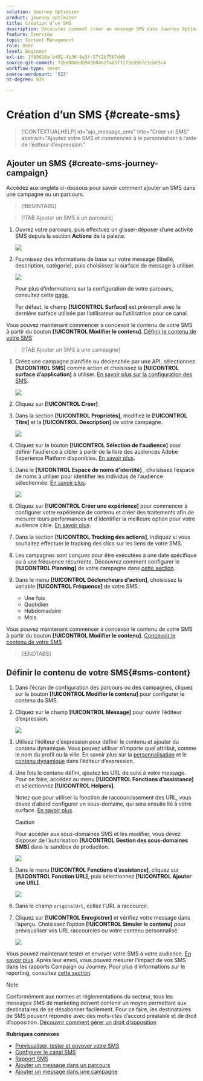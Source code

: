 ```yaml
---
solution: Journey Optimizer
product: journey optimizer
title: Création d’un SMS
description: Découvrez comment créer un message SMS dans Journey Optimizer
feature: Overview
topic: Content Management
role: User
level: Beginner
exl-id: 1f88626a-b491-4b36-8e3f-57f2b7567dd0
source-git-commit: 72bd00dedb943604b2fa85f7173cd967c3cbe5c4
workflow-type: tm+mt
source-wordcount: '623'
ht-degree: 93%

---
```


# Création d’un SMS {#create-sms}

>[!CONTEXTUALHELP]
>id="ajo_message_sms"
>title="Créer un SMS"
>abstract="Ajoutez votre SMS et commencez à le personnaliser à l’aide de l’éditeur d’expression."

## Ajouter un SMS {#create-sms-journey-campaign}

Accédez aux onglets ci-dessous pour savoir comment ajouter un SMS dans une campagne ou un parcours.

>[!BEGINTABS]

>[!TAB Ajouter un SMS à un parcours]

1. Ouvrez votre parcours, puis effectuez un glisser-déposer d’une activité SMS depuis la section **Actions** de la palette.

   ![](assets/sms_create_1.png)

1. Fournissez des informations de base sur votre message (libellé, description, catégorie), puis choisissez la surface de message à utiliser.

   ![](assets/sms_create_2.png)

   Pour plus d’informations sur la configuration de votre parcours, consultez cette [page](../building-journeys/journey-gs.md).

   Par défaut, le champ **[!UICONTROL Surface]** est prérempli avec la dernière surface utilisée par l’utilisateur ou l’utilisatrice pour ce canal.

Vous pouvez maintenant commencer à concevoir le contenu de votre SMS à partir du bouton **[!UICONTROL Modifier le contenu]**. [Définir le contenu de votre SMS](#sms-content)

>[!TAB Ajouter un SMS à une campagne]

1. Créez une campagne planifiée ou déclenchée par une API, sélectionnez **[!UICONTROL SMS]** comme action et choisissez la **[!UICONTROL surface d’application]** à utiliser. [En savoir plus sur la configuration des SMS](sms-configuration.md).

   ![](assets/sms_create_3.png)

1. Cliquez sur **[!UICONTROL Créer]**.

1. Dans la section **[!UICONTROL Propriétés]**, modifiez le **[!UICONTROL Titre]** et la **[!UICONTROL Description]** de votre campagne.

   ![](assets/sms_create_4.png)

1. Cliquez sur le bouton **[!UICONTROL Sélection de l’audience]** pour définir l’audience à cibler à partir de la liste des audiences Adobe Experience Platform disponibles. [En savoir plus](../audience/about-audiences.md).

1. Dans le **[!UICONTROL Espace de noms d’identité]** , choisissez l’espace de noms à utiliser pour identifier les individus de l’audience sélectionnée. [En savoir plus](../event/about-creating.md#select-the-namespace).

   ![](assets/sms_create_5.png)

1. Cliquez sur **[!UICONTROL Créer une expérience]** pour commencer à configurer votre expérience de contenu et créer des traitements afin de mesurer leurs performances et d’identifier la meilleure option pour votre audience cible. [En savoir plus](../campaigns/content-experiment.md).

1. Dans la section **[!UICONTROL Tracking des actions]**, indiquez si vous souhaitez effectuer le tracking des clics sur les liens de votre SMS.

1. Les campagnes sont conçues pour être exécutées à une date spécifique ou à une fréquence récurrente. Découvrez comment configurer le **[!UICONTROL Planning]** de votre campagne dans [cette section](../campaigns/create-campaign.md#schedule).

1. Dans le menu **[!UICONTROL Déclencheurs d’action]**, choisissez la variable **[!UICONTROL Fréquence]** de votre SMS :

   * Une fois
   * Quotidien
   * Hebdomadaire
   * Mois

Vous pouvez maintenant commencer à concevoir le contenu de votre SMS à partir du bouton **[!UICONTROL Modifier le contenu]**. [Concevoir le contenu de votre SMS](#sms-content)

>[!ENDTABS]

## Définir le contenu de votre SMS{#sms-content}

1. Dans l’écran de configuration des parcours ou des campagnes, cliquez sur le bouton **[!UICONTROL Modifier le contenu]** pour configurer le contenu du SMS.

1. Cliquez sur le champ **[!UICONTROL Message]** pour ouvrir l’éditeur d’expression.

   ![](assets/sms-content.png)

1. Utilisez l’éditeur d’expression pour définir le contenu et ajouter du contenu dynamique. Vous pouvez utiliser n’importe quel attribut, comme le nom du profil ou la ville. En savoir plus sur la [personnalisation](../personalization/personalize.md) et le [contenu dynamique](../personalization/get-started-dynamic-content.md) dans l’éditeur d’expression.

1. Une fois le contenu défini, ajoutez les URL de suivi à votre message. Pour ce faire, accédez au menu **[!UICONTROL Fonctions d’assistance]** et sélectionnez **[!UICONTROL Helpers]**.

   Notez que pour utiliser la fonction de raccourcissement des URL, vous devez d’abord configurer un sous-domaine, qui sera ensuite lié à votre surface. [En savoir plus](sms-subdomains.md).

   >[!CAUTION]
   >
   > Pour accéder aux sous-domaines SMS et les modifier, vous devez disposer de l’autorisation **[!UICONTROL Gestion des sous-domaines SMS]** dans le sandbox de production.

   ![](assets/sms_tracking_1.png)

1. Dans le menu **[!UICONTROL Fonctions d’assistance]**, cliquez sur **[!UICONTROL Fonction URL]**, puis sélectionnez **[!UICONTROL Ajouter une URL]**.

   ![](assets/sms_tracking_2.png)

1. Dans le champ `originalUrl`, collez l’URL à raccourcir.

1. Cliquez sur **[!UICONTROL Enregistrer]** et vérifiez votre message dans l’aperçu. Choisissez l’option **[!UICONTROL Simuler le contenu]** pour prévisualiser vos URL raccourcies ou votre contenu personnalisé.

   ![](assets/sms-content-preview.png)

Vous pouvez maintenant tester et envoyer votre SMS à votre audience. [En savoir plus](send-sms.md).
Après leur envoi, vous pouvez mesurer l’impact de vos SMS dans les rapports Campaign ou Journey. Pour plus d’informations sur le reporting, consultez [cette section](../reports/campaign-global-report.md#sms-tab).

>[!NOTE]
>
>Conformément aux normes et réglementations du secteur, tous les messages SMS de marketing doivent contenir un moyen permettant aux destinataires de se désabonner facilement. Pour ce faire, les destinataires de SMS peuvent répondre avec des mots-clés d’accord préalable et de droit d’opposition. [Découvrir comment gérer un droit d’opposition](../privacy/opt-out.md#sms-opt-out-management-sms-opt-out-management)

**Rubriques connexes**

* [Prévisualiser, tester et envoyer votre SMS](send-sms.md)
* [Configurer le canal SMS](sms-configuration.md)
* [Rapport SMS](../reports/journey-global-report.md#sms-global)
* [Ajouter un message dans un parcours](../building-journeys/journeys-message.md)
* [Ajouter un message dans une campagne](../campaigns/create-campaign.md)
